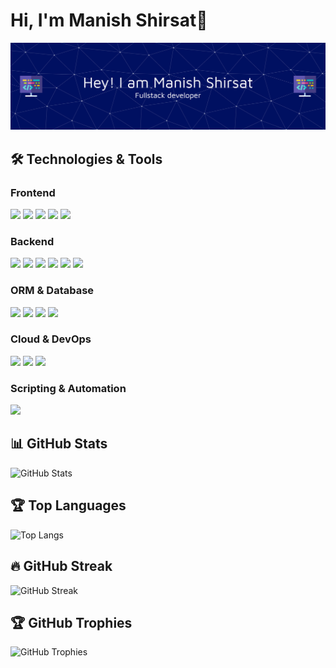 # Hi, I'm Manish Shirsat👋
![Header](./github-header-banner.png)

## 🛠️ Technologies & Tools
### Frontend
<p align="left">
  <img src="https://img.shields.io/badge/-JavaScript-2D2D2D?style=for-the-badge&logo=javascript&logoColor=F7DF1E" />
  <img src="https://img.shields.io/badge/-React-2D2D2D?style=for-the-badge&logo=react&logoColor=61DAFB" />
  <img src="https://img.shields.io/badge/-HTML5-2D2D2D?style=for-the-badge&logo=html5&logoColor=E34F26" />
  <img src="https://img.shields.io/badge/-CSS3-2D2D2D?style=for-the-badge&logo=css3&logoColor=1572B6" />
  <img src="https://img.shields.io/badge/-Bootstrap-2D2D2D?style=for-the-badge&logo=bootstrap&logoColor=563D7C" />
</p>

### Backend
<p align="left">
  <img src="https://img.shields.io/badge/-Java-2D2D2D?style=for-the-badge&logo=java&logoColor=007396" />
  <img src="https://img.shields.io/badge/-Node.js-2D2D2D?style=for-the-badge&logo=node.js&logoColor=339933" />
  <img src="https://img.shields.io/badge/-Spring%20Boot-2D2D2D?style=for-the-badge&logo=springboot&logoColor=6DB33F" />
  <img src="https://img.shields.io/badge/-Spring%20MVC-2D2D2D?style=for-the-badge&logo=spring&logoColor=6DB33F" />
  <img src="https://img.shields.io/badge/-Spring%20REST%20API-2D2D2D?style=for-the-badge&logo=spring&logoColor=6DB33F" />
  <img src="https://img.shields.io/badge/-Spring%20Security-2D2D2D?style=for-the-badge&logo=springsecurity&logoColor=6DB33F" />
</p>

### ORM & Database
<p align="left">
  <img src="https://img.shields.io/badge/-Hibernate-2D2D2D?style=for-the-badge&logo=hibernate&logoColor=59666C" />
  <img src="https://img.shields.io/badge/-JPA-2D2D2D?style=for-the-badge&logo=java&logoColor=007396" />
  <img src="https://img.shields.io/badge/-MySQL-2D2D2D?style=for-the-badge&logo=mysql&logoColor=4479A1" />
  <img src="https://img.shields.io/badge/-MongoDB-2D2D2D?style=for-the-badge&logo=mongodb&logoColor=47A248" />
</p>

### Cloud & DevOps
<p align="left">
  <img src="https://img.shields.io/badge/-AWS-2D2D2D?style=for-the-badge&logo=amazonaws&logoColor=FF9900" />
  <img src="https://img.shields.io/badge/-Docker-2D2D2D?style=for-the-badge&logo=docker&logoColor=2496ED" />
  <img src="https://img.shields.io/badge/-Kubernetes-2D2D2D?style=for-the-badge&logo=kubernetes&logoColor=326CE5" />
</p>

### Scripting & Automation
<p align="left">
  <img src="https://img.shields.io/badge/-Python-2D2D2D?style=for-the-badge&logo=python&logoColor=3776AB" />
</p>


## 📊 GitHub Stats
![GitHub Stats](https://github-readme-stats.vercel.app/api?username=Manish10022001&show_icons=true&count_private=true&theme=blue_navy)

## 🏆 Top Languages
![Top Langs](https://github-readme-stats.vercel.app/api/top-langs/?username=Manish10022001&layout=compact&theme=blue_navy)

## 🔥 GitHub Streak
![GitHub Streak](https://github-readme-streak-stats.herokuapp.com/?user=Manish10022001&theme=blue_navy&hide_border=false&background=0d1117)

## 🏆 GitHub Trophies
![GitHub Trophies](https://github-profile-trophy.vercel.app/?username=Manish10022001&theme=flat&column=3&row=1&no-frame=true&margin-w=15&margin-h=15)


